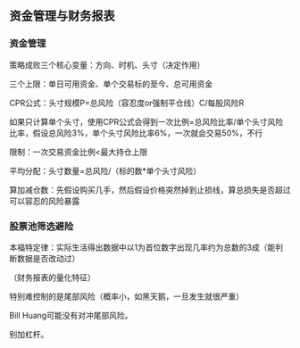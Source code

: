 ## 资金管理与财务报表



### 资金管理

策略成败三个核心变量：方向、时机、头寸（决定作用）

三个上限：单日可用资金、单个交易标的至今、总可用资金

CPR公式：头寸规模P=总风险（容忍度or强制平仓线）C/每股风险R

如果只计算单个头寸，使用CPR公式会得到一次比例=总风险比率/单个头寸风险比率，假设总风险3%，单个头寸风险比率6%，一次就会交易50%，不行

限制：一次交易资金比例<最大持仓上限

平均分配：头寸数量=总风险/（标的数*单个头寸风险）

算加减仓数：先假设购买几手，然后假设价格突然掉到止损线，算总损失是否超过可以容忍的风险暴露



### 股票池筛选避险

本福特定律：实际生活得出数据中以1为首位数字出现几率约为总数的3成（能判断数据是否改动过）

（财务报表的量化特征）

特别难控制的是尾部风险（概率小，如黑天鹅，一旦发生就很严重）

Bill Huang可能没有对冲尾部风险。

别加杠杆。